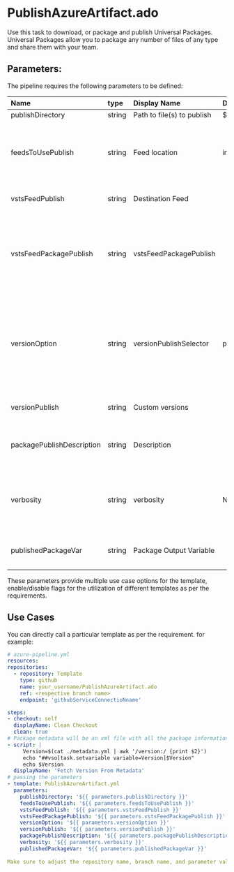# PublishAzureArtifact.ado
Use this task to download, or package and publish Universal Packages. Universal Packages allow you to package any number of files of any type and share them with your team. 

## Parameters:

The pipeline requires the following parameters to be defined:

| Name  | type | Display Name | Default | Values | Optional/Required | Comments |
| :------------- | :------------- | :------------- |:------------- | :------------- | :------------- | :------------- |
| publishDirectory   | string | Path to file(s) to publish | $(Build.ArtifactStagingDirectory) |  | Required |  Artifact source |
| feedsToUsePublish  | string | Feed location | internal | internal or external | Required | internal or external feed for artifact. Input alias: internalOrExternalPublish. Specifies a feed from this collection or another collection in Azure Artifacts. |
| vstsFeedPublish    | string | Destination Feed | | | Required (when internalOrExternalPublish = internal) | Specifies the project and the feed's name/GUID to publish to. |
| vstsFeedPackagePublish  | string | vstsFeedPackagePublish | |  | Required (when internalOrExternalPublish = internal) | Specifies a package ID to publish or creates a new package ID if you've never published a version of this package before. Package names must be lower case and can only use letters, numbers, and dashes (-) |
| versionOption  | string | versionPublishSelector | patch | major, minor, patch, custom | Required | Specifies a version increment strategy. The custom value to input your package version manually. For new packages, the first version will be 1.0.0 if you specify major, 0.1.0 if you specify minor, or 0.0.1 if you specify patch. |
| versionPublish  | string | Custom versions | |  | Required when versionPublishSelector = custom | Specifies a custom version schema for the package.   |
| packagePublishDescription  | string | Description | |  | Optional | Specifies the description of the package contents and/or the changes made in this version of the package.  |
| verbosity | string | verbosity | None | None, Trace, Debug, Information, Warning, Error, Critical | Optional | verbose type |
| publishedPackageVar | string | Package Output Variable | | | Optional | Specifies a name for the variable that will contain the published package name and version. |



These parameters provide multiple use case options for the template, enable/disable flags for the utilization of different templates as per the requirements.


## Use Cases

You can directly call a particular template as per the requirement. for example: 

  ```yaml
  # azure-pipeline.yml
  resources:
  repositories:
    - repository: Template
      type: github
      name: your_username/PublishAzureArtifact.ado
      ref: <respective branch name>
      endpoint: 'githubServiceConnectioNname'

  steps:
  - checkout: self
    displayName: Clean Checkout
    clean: true
  # Package metadata will be an xml file with all the package informations & dependencies
  - script: |
       Version=$(cat ./metadata.yml | awk '/version:/ {print $2}')
       echo "##vso[task.setvariable variable=Version]$Version"
       echo $Version
    displayName: 'Fetch Version From Metadata'  
  # passing the parameters
  - template: PublishAzureArtifact.yml
    parameters:
      publishDirectory: '${{ parameters.publishDirectory }}'
      feedsToUsePublish: '${{ parameters.feedsToUsePublish }}'
      vstsFeedPublish: '${{ parameters.vstsFeedPublish }}'
      vstsFeedPackagePublish: '${{ parameters.vstsFeedPackagePublish }}'
      versionOption: '${{ parameters.versionOption }}'
      versionPublish: '${{ parameters.versionPublish }}'
      packagePublishDescription: '${{ parameters.packagePublishDescription }}'
      verbosity: '${{ parameters.verbosity }}'
      publishedPackageVar: '${{ parameters.publishedPackageVar }}'
        
Make sure to adjust the repository name, branch name, and parameter values according to your project's requirements.

  ```
